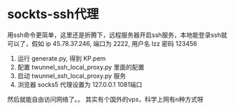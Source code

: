 sockts-ssh代理
=============

用ssh命令更简单，这里还是折腾下，远程服务器开启ssh服务，本地能登录ssh就可以了，假如
ip 45.78.37.246, 端口为 2222, 用户名 lzz 密码 123456

1. 运行 generate.py, 得到 KP.pem
2. 配置 twunnel_ssh_local_proxy.py 里面的配置
3. 启动 twunnel_ssh_local_proxy.py 服务
4. 浏览器 socks5 代理设置为 127.0.0.1 1081端口

然后就能自由访问网络了。。 其实有个国外的vps，科学上网有n种方式呀
